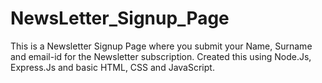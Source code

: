# NewsLetter_Signup_Page
This is a Newsletter Signup Page where you submit your Name, Surname and email-id for the Newsletter subscription. Created this using Node.Js, Express.Js and basic HTML, CSS and JavaScript.

